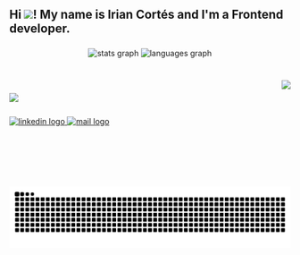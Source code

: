 <h2 align="left">Hi <img src="https://media.giphy.com/media/hvRJCLFzcasrR4ia7z/giphy.gif" width="35">! My name is Irian Cortés and I'm a Frontend developer.</h2>

###

<div align="center">
  <img src="https://github-readme-stats.vercel.app/api?username=icortesdev&hide_title=false&hide_rank=false&show_icons=true&include_all_commits=true&count_private=true&disable_animations=false&theme=dracula&locale=en&hide_border=false" height="150" alt="stats graph"  />
  <img src="https://github-readme-stats.vercel.app/api/top-langs?username=icortesdev&locale=en&hide_title=false&layout=compact&card_width=320&langs_count=5&theme=dracula&hide_border=false" height="150" alt="languages graph"  />
</div>

###

<br clear="both">

<img align="right" height="190" src="https://i.pinimg.com/originals/21/9a/09/219a09d5c2d9e50e4c2d20c9a03e09af.gif"  />

###

<div align="left">
  <img src="https://skillicons.dev/icons?perline=9&i=html,css,js,ts,react,next,astro,tailwindcss,git,figma">
</div>

###

<div align="left">
  <a href="https://www.linkedin.com/in/irian-cortes-dev/" target="_blank">
    <img src="https://img.shields.io/static/v1?message=LinkedIn&logo=linkedin&label=&color=0077B5&logoColor=white&labelColor=&style=for-the-badge" height="35" alt="linkedin logo"  />
  </a>
  <a href="mailto:icortesdev@proton.me" target="_blank">
    <img src="https://img.shields.io/static/v1?message=mail&logo=gmail&label=&color=8B4DAB&logoColor=white&labelColor=&style=for-the-badge" height="35" alt="mail logo"  />
  </a>
</div>

###

<img src="https://raw.githubusercontent.com/icortesdev/icortesdev/output/snake.svg" alt="Snake animation" />

#### 
